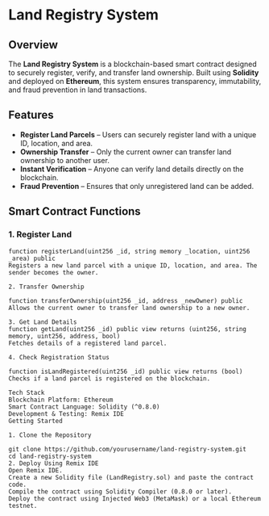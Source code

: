 # Land Registry System

## Overview  
The **Land Registry System** is a blockchain-based smart contract designed to securely register, verify, and transfer land ownership. Built using **Solidity** and deployed on **Ethereum**, this system ensures transparency, immutability, and fraud prevention in land transactions.  

## Features  
- **Register Land Parcels** – Users can securely register land with a unique ID, location, and area.  
- **Ownership Transfer** – Only the current owner can transfer land ownership to another user.  
- **Instant Verification** – Anyone can verify land details directly on the blockchain.  
- **Fraud Prevention** – Ensures that only unregistered land can be added.  

## Smart Contract Functions  

### 1. Register Land  
```solidity
function registerLand(uint256 _id, string memory _location, uint256 _area) public
Registers a new land parcel with a unique ID, location, and area. The sender becomes the owner.

2. Transfer Ownership

function transferOwnership(uint256 _id, address _newOwner) public
Allows the current owner to transfer land ownership to a new owner.

3. Get Land Details
function getLand(uint256 _id) public view returns (uint256, string memory, uint256, address, bool)
Fetches details of a registered land parcel.

4. Check Registration Status

function isLandRegistered(uint256 _id) public view returns (bool)
Checks if a land parcel is registered on the blockchain.

Tech Stack
Blockchain Platform: Ethereum
Smart Contract Language: Solidity (^0.8.0)
Development & Testing: Remix IDE
Getting Started

1. Clone the Repository

git clone https://github.com/yourusername/land-registry-system.git
cd land-registry-system
2. Deploy Using Remix IDE
Open Remix IDE.
Create a new Solidity file (LandRegistry.sol) and paste the contract code.
Compile the contract using Solidity Compiler (0.8.0 or later).
Deploy the contract using Injected Web3 (MetaMask) or a local Ethereum testnet.
